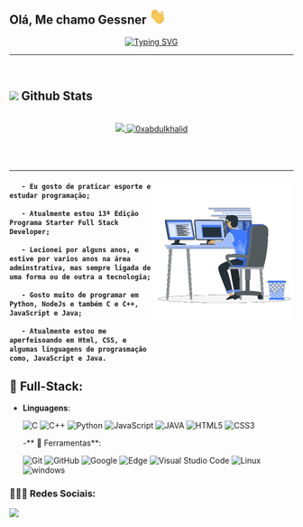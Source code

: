## Olá, Me chamo Gessner <img src="https://raw.githubusercontent.com/ABSphreak/ABSphreak/master/gifs/Hi.gif" width="30px">

<p align="center">
  <a href="https://git.io/typing-svg"><img src="https://readme-typing-svg.demolab.com?font=Fira+Code&pause=500&color=0AFF13&background=FFF3F500&center=true&vCenter=true&width=450&lines=Sauda%C3%A7%C3%B5es+a+todos...;Sou+estudante+Full+Stack+Developer;+pela+Growdever%2C;e+de+Engenharia++da+computa%C3%A7%C3%A3o%2C;Amo+aprender+novas+habilidades" alt="Typing SVG" /></a>
</p>

-----

<br>


## <img src="https://media.giphy.com/media/iY8CRBdQXODJSCERIr/giphy.gif" width="35"><b> Github Stats </b>
<br>

<div align="center">

<a href="https://github.com/0xabdulkhalid/">
  <img src="https://github-readme-stats.vercel.app/api?username=0xGessner&Bezerrad&include_all_commits=true&count_private=true&show_icons=true&line_height=20&title_color=7A7ADB&icon_color=2234AE&text_color=D3D3D3&bg_color=0,000000,130F40" width="450"/>
  <img src="https://github-readme-stats.vercel.app/api/top-langs?username=0xabdulkhalid&show_icons=true&locale=en&layout=compact&line_height=20&title_color=7A7ADB&icon_color=2234AE&text_color=D3D3D3&bg_color=0,000000,130F40" width="375"  alt="0xabdulkhalid"/>

</a>
</div>

<br>
<br>
<br>

-----
 
  <picture> <img align="right" src="https://github.com/0xAbdulKhalid/0xAbdulKhalid/raw/main/assets/mdImages/Right_Side.gif" width = 250px></picture>
  
<h4>  
 
       - Eu gosto de praticar esporte e estudar programação;
 
       - Atualmente estou 13ª Edição Programa Starter Full Stack Developer;
 
       - Lecionei por alguns anos, e estive por varios anos na área adminstrativa, mas sempre ligada de uma forma ou de outra a tecnologia;
 
       - Gosto muito de programar em Python, NodeJs e também C e C++, JavaScript e Java;
 
       - Atualmente estou me aperfeisoando em Html, CSS, e algumas linguagens de prograsmação como, JavaScript e Java.

</h4>

<h2> 🚀 Full-Stack: </h2>

<p align="center">

- **Linguagens**:
    
    ![C](https://img.shields.io/badge/C%20-%232370ED.svg?style=for-the-badge&logo=c&logoColor=white)
    ![C++](https://img.shields.io/badge/C++%20-%2300599C.svg?style=for-the-badge&logo=c%2B%2B&logoColor=white)
    ![Python](https://img.shields.io/badge/Python%20-%2314354C.svg?style=for-the-badge&logo=python&logoColor=white)
    ![JavaScript](https://img.shields.io/badge/JavaScript%20-%23F7DF1E.svg?style=for-the-badge&logo=javascript&logoColor=black)
    ![JAVA](https://img.shields.io/badge/java%20-%2314354C.svg?style=for-the-badge&logo=java&logoColor=white)
    ![HTML5](https://img.shields.io/badge/HTML5%20-%23E34F26.svg?style=for-the-badge&logo=html5&logoColor=white)
    ![CSS3](https://img.shields.io/badge/CSS%20-%231572B6.svg?style=for-the-badge&logo=css3&logoColor=white)
  
  -** 🔧 Ferramentas**:<br>
  
     ![Git](https://img.shields.io/badge/git-%23F05033.svg?style=for-the-badge&logo=git&logoColor=white)
     ![GitHub](https://img.shields.io/badge/github-%23121011.svg?style=for-the-badge&logo=github&logoColor=white)
     ![Google](https://img.shields.io/badge/google-%234285F4.svg?style=for-the-badge&logo=google&logoColor=white)
     ![Edge](https://img.shields.io/badge/edge-%234285F4.svg?style=for-the-badge&logo=edge&logoColor=white)
     ![Visual Studio Code](https://img.shields.io/badge/Visual%20Studio%20Code-0078d7.svg?style=for-the-badge&logo=visual-studio-code&logoColor=white)
     ![Linux](https://img.shields.io/badge/Linux-FCC624?style=for-the-badge&logo=linux&logoColor=black) 
     ![windows](https://img.shields.io/badge/windows-FCC624?style=for-the-badge&logo=windows&logoColor=black) 
   



 
   
  
### 👨🏻‍💻 Redes Sociais:

<a href="https://www.linkedin.com/in/gessner-de-oliveira-bezerra-a9908b42/" target="_blank" alt="Minha pagina Linkedin">
   <img src="https://img.shields.io/badge/LinkedIn-0077B5?style=for-the-badge&logo=linkedin&logoColor=white"/>
</a>

</p>
